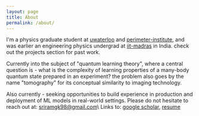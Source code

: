 ```yaml
---
layout: page
title: About
permalink: /about/
---
```


I'm a physics graduate student at [uwaterloo](https://uwaterloo.ca) and [perimeter-institute](https://perimeterinstitute.ca), and was earlier an engineering physics undergrad at [iit-madras](https://www.iitm.ac.in) in India. check out the projects section for past work.

Currently into the subject of "quantum learning theory", where a central question is - what is the complexity of learning properties of a many-body quantum state prepared in an experiment? the problem also goes by the name "tomography" for its conceptual similarity to imaging technology.

Also currently - seeking opportunities to build experience in production and deployment of ML models in real-world settings.
Please do not hesitate to reach out at: [sriramgk98@gmail.com](mailto:sriramgk98@gmail.com)\\
Links to: [google scholar](https://scholar.google.com/citations?user=d9-T--sAAAAJ&hl=en), [resume](https://sriramgkn.github.io/docs/res/resume_ram.pdf)
